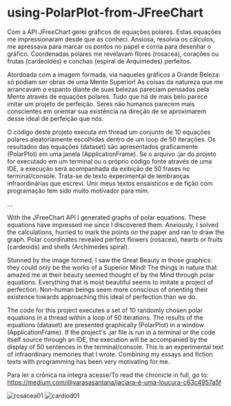 # using-PolarPlot-from-JFreeChart
Com a API JFreeChart gerei gráficos de equações polares. Estas equações me impressionaram desde que as conheci. Ansiosa, resolvia os cálculos, me apressava para marcar 
os pontos no papel e corria para desenhar o gráfico. Coordenadas polares me revelavam flores (rosacea), corações ou frutas (cardeoides) e conchas (espiral de 
Arquimedes) perfeitos.

Atordoada com a imagem formada, via naqueles gráficos a Grande Beleza: só podiam ser obras de uma Mente Superior! As coisas da natureza que me arrancavam o espanto 
diante de suas belezas pareciam pensadas pela Mente através de equações polares. Tudo que há de mais belo parece imitar um projeto de perfeição. Seres não humanos 
parecem mais conscientes em orientar sua existência na direção de se aproximarem desse ideal de perfeição que nós.

O código deste projeto executa em thread um conjunto de 10 equações polares aleatoriamente escolhidas dentro de um loop de 50 iterações. Os resultados das equações 
(dataset) são apresentados graficamente (PolarPlot) em uma janela (ApplicationFrame). Se o arquivo .jar do projeto for executado em um terminal ou o próprio código 
fonte através de uma IDE, a execução será acompanhada da exibição de 50 frases no terminal/console. Trata-se de texto experimental de lembranças infraordinárias que 
escrevi. Unir meus textos ensaísticos e de fição com programação tem sido muito motivador para mim.

...

With the JFreeChart API I generated graphs of polar equations. These equations have impressed me since I discovered them. Anxiously, I solved the calculations, hurried 
to mark the points on the paper and ran to draw the graph. Polar coordinates revealed perfect flowers (rosacea), hearts or fruits (cardeoids) and shells (Archimedes 
spiral).

Stunned by the image formed, I saw the Great Beauty in those graphics: they could only be the works of a Superior Mind! The things in nature that amazed me at their 
beauty seemed thought of by the Mind through polar equations. Everything that is most beautiful seems to imitate a project of perfection. Non-human beings seem more 
conscious of orienting their existence towards approaching this ideal of perfection than we do.

The code for this project executes a set of 10 randomly chosen polar equations in a thread within a loop of 50 iterations. The results of the equations (dataset) are presented graphically (PolarPlot) in a window (ApplicationFrame). If the project's .jar file is run in a terminal or the code itself source through an IDE, the execution will be accompanied by the display of 50 sentences in the terminal/console. This is an experimental text of infraordinary memories that I wrote. Combining my essays and fiction texts with programming has been very motivating for me.

Para ler a crônica na íntegra acesse/To read the chronicle in full, go to: 
https://medium.com/@yarasasantana/jaciara-é-uma-loucura-c63c4957a5f


![rosacea01](https://github.com/yara403/using-PolarPlot-from-JFreeChart/assets/76740760/33829f15-f535-41b1-b326-a64a468dfa5e)
![cardiod01](https://github.com/yara403/using-PolarPlot-from-JFreeChart/assets/76740760/c7e35493-e125-4c6f-8870-dbc3aecf904e)

